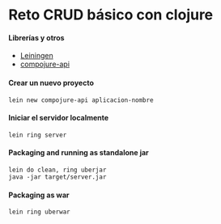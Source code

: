 # Reto CRUD básico con clojure

#### Librerías y otros

- [Leiningen](https://leiningen.org/)
- [compojure-api](https://github.com/metosin/compojure-api)

#### Crear un nuevo proyecto

`lein new compojure-api aplicacion-nombre`

#### Iniciar el servidor localmente

`lein ring server`

#### Packaging and running as standalone jar

```
lein do clean, ring uberjar
java -jar target/server.jar
```

#### Packaging as war

`lein ring uberwar`
